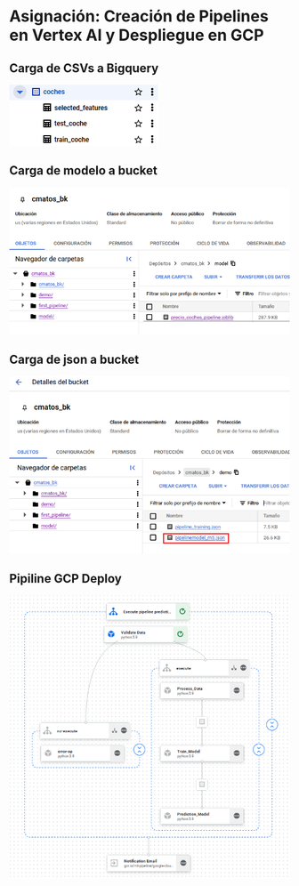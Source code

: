 # Asignación: Creación de Pipelines en Vertex AI y Despliegue en GCP

## Carga de CSVs a Bigquery
![Local Image](images/dataset.png)

## Carga de modelo a bucket
![Local Image](images/modelo_bucket.png)

## Carga de json a bucket
![Local Image](images/pipejson.png)

## Pipiline GCP Deploy
![Local Image](images/pipeline_coches.png)